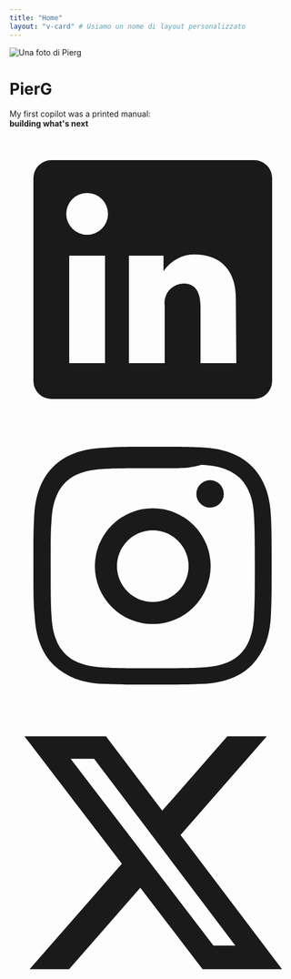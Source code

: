 ```yaml
---
title: "Home"
layout: "v-card" # Usiamo un nome di layout personalizzato
---
```

<div class="v-card">
    <img src="{{ '/img/profilopierg.JPG' | url }}" alt="Una foto di Pierg" class="profile-picture">
    <h1>PierG</h1>
    <p>My first copilot was a printed manual:<br><strong>building what's next</strong></p>
    <div class="social-icons">
        <a href="https://www.linkedin.com/in/pierg" title="LinkedIn" target="_blank" rel="noopener noreferrer">
            <svg xmlns="http://www.w3.org/2000/svg" viewBox="0 0 24 24" fill="currentColor" role="img" aria-hidden="true"><path d="M20.5 2h-17A1.5 1.5 0 002 3.5v17A1.5 1.5 0 003.5 22h17a1.5 1.5 0 001.5-1.5v-17A1.5 1.5 0 0020.5 2zM8 19H5v-9h3zM6.5 8.25A1.75 1.75 0 118.25 6.5 1.75 1.75 0 016.5 8.25zM19 19h-3v-4.74c0-1.42-.6-1.93-1.38-1.93A1.62 1.62 0 0013 14.19V19h-3v-9h2.9v1.3a3.11 3.11 0 012.7-1.4c1.55 0 3.36.86 3.36 3.66z"></path></svg>
        </a>
        <a href="https://www.instagram.com/pierg" title="Instagram" target="_blank" rel="noopener noreferrer">
            <svg xmlns="http://www.w3.org/2000/svg" viewBox="0 0 24 24" fill="currentColor" role="img" aria-hidden="true"><path d="M12 2c2.72 0 3.05.01 4.12.06 1.06.05 1.79.22 2.42.46.65.25 1.23.58 1.77 1.13.55.54.88 1.12 1.13 1.77.24.63.41 1.36.46 2.42.05 1.07.06 1.4.06 4.12s-.01 3.05-.06 4.12c-.05 1.06-.22 1.79-.46 2.42a5.72 5.72 0 01-1.13 1.77c-.54.55-1.12.88-1.77 1.13-.63.24-1.36.41-2.42.46-1.07.05-1.4.06-4.12.06s-3.05-.01-4.12-.06c-1.06-.05-1.79-.22-2.42-.46a5.72 5.72 0 01-1.77-1.13c-.55-.54-.88-1.12-1.13-1.77-.24-.63-.41-1.36-.46-2.42C2.01 15.05 2 14.72 2 12s.01-3.05.06-4.12c.05-1.06.22-1.79.46-2.42.25-.65.58-1.23 1.13-1.77.54-.55 1.12-.88 1.77-1.13.63-.24 1.36-.41 2.42-.46C8.95 2.01 9.28 2 12 2zm0 1.8c-2.69 0-3.01.01-4.07.06-1.03.05-1.6.2-2.02.37-.5.18-.88.42-1.25.78-.37.37-.6.76-.78 1.25-.17.43-.32.99-.37 2.02C3.46 8.99 3.45 9.31 3.45 12s.01 3.01.06 4.07c.05 1.03.2 1.6.37 2.02.18.5.42.88.78 1.25.37.37.76.6 1.25.78.43.17.99.32 2.02.37 1.06.05 1.38.06 4.07.06s3.01-.01 4.07-.06c1.03-.05 1.6-.2 2.02-.37.5-.18.88-.42 1.25-.78.37-.37.6-.76.78-1.25.17-.43.32-.99.37-2.02.05-1.06.06-1.38.06-4.07s-.01-3.01-.06-4.07c-.05-1.03-.2-1.6-.37-2.02a3.87 3.87 0 00-.78-1.25 3.87 3.87 0 00-1.25-.78c-.43-.17-.99-.32-2.02-.37C15.01 3.81 14.69 3.8 12 3.8zm0 3.35A4.85 4.85 0 1012 16.85a4.85 4.85 0 000-9.7zM12 15a3 3 0 110-6 3 3 0 010 6zm4.8-7.9a1.15 1.15 0 100-2.3 1.15 1.15 0 000 2.3z"></path></svg>
        </a>
        <a href="https://twitter.com/pierg" title="Twitter/X" target="_blank" rel="noopener noreferrer">
            <svg xmlns="http://www.w3.org/2000/svg" viewBox="0 0 24 24" fill="currentColor" role="img" aria-hidden="true"><path d="M18.244 2.25h3.308l-7.227 8.26 8.502 11.24H16.17l-5.214-6.817L4.99 21.75H1.68l7.73-8.835L1.254 2.25H8.08l4.713 6.231zm-1.161 17.52h1.833L7.084 4.126H5.117z"></path></svg>
        </a>
    </div>
</div>